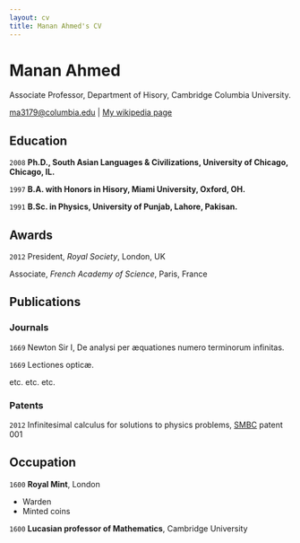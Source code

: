 ```yaml
---
layout: cv
title: Manan Ahmed's CV
---
```


# Manan Ahmed

Associate Professor, Department of Hisory, Cambridge Columbia University.

<div id="webaddress">
<a href="ma3179@columbia.edu">ma3179@columbia.edu</a>
| <a href="http://en.wikipedia.org/wiki/Isaac_Newton">My wikipedia page</a>
</div>

## Education

`2008`
**Ph.D., South Asian Languages & Civilizations, University of Chicago, Chicago, IL.**

`1997`
**B.A. with Honors in Hisory, Miami University, Oxford, OH.**

`1991`
**B.Sc. in Physics, University of Punjab, Lahore, Pakisan.**

## Awards

`2012`
President, _Royal Society_, London, UK

Associate, _French Academy of Science_, Paris, France

## Publications

<!-- A list is also available [online](http://scholar.google.co.uk/citations?user=LTOTl0YAAAAJ) -->

### Journals

`1669`
Newton Sir I, De analysi per æquationes numero terminorum infinitas.

`1669`
Lectiones opticæ.

etc. etc. etc.

### Patents

`2012`
Infinitesimal calculus for solutions to physics problems, [SMBC](http://www.techdirt.com/articles/20121011/09312820678/if-patents-had-been-around-time-newton.shtml) patent 001

## Occupation

`1600`
**Royal Mint**, London

- Warden
- Minted coins

`1600`
**Lucasian professor of Mathematics**, Cambridge University

<!-- ### Footer

Last updated: May 2013 -->
